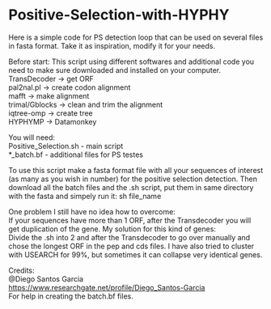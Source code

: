 # Positive-Selection-with-HYPHY
Here is a simple code for PS detection loop that can be used on several files in fasta format. Take it as inspiration, modify it for your needs.

Before start:
This script using different softwares and additional code you need to make sure downloaded and installed on your computer.\
TransDecoder -> get ORF \
pal2nal.pl -> create codon alignment \
mafft -> make alignment \
trimal/Gblocks -> clean and trim the alignment\
iqtree-omp -> create tree \
HYPHYMP -> Datamonkey

You will need:\
 Positive_Selection.sh - main script\
 *_batch.bf  - additional files for PS testes
 
 
 To use this script make a fasta format file with all your sequences of interest (as many as you wish in number) for the positive selection detection. Then download all the batch  files and the .sh script, put them in same directory with the fasta and simpely run it: sh file_name  

One problem I still have no idea how to overcome:\
If your sequences have more than 1 ORF, after the Transdecoder you will get duplication of the gene.
My solution for this kind of genes: \
Divide the .sh into 2 and after the Transdecoder to go over manually and chose the longest ORF in the pep and cds files.
I have also tried to cluster with USEARCH for 99%, but sometimes it can collapse very identical genes.

Credits:\
@Diego Santos Garcia\
https://www.researchgate.net/profile/Diego_Santos-Garcia
\
For help in creating the batch.bf files.

